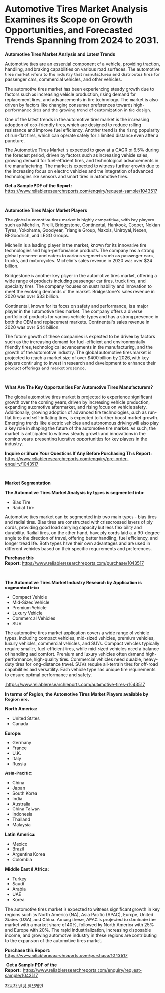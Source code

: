 <p><h1>Automotive Tires Market Analysis Examines its Scope on Growth Opportunities, and Forecasted Trends Spanning from 2024 to 2031.</h1></p><p><strong>Automotive Tires Market Analysis and Latest Trends</strong></p>
<p><p>Automotive tires are an essential component of a vehicle, providing traction, handling, and braking capabilities on various road surfaces. The automotive tires market refers to the industry that manufactures and distributes tires for passenger cars, commercial vehicles, and other vehicles.</p><p>The automotive tires market has been experiencing steady growth due to factors such as increasing vehicle production, rising demand for replacement tires, and advancements in tire technology. The market is also driven by factors like changing consumer preferences towards high-performance tires and the growing trend of customization in tire design.</p><p>One of the latest trends in the automotive tires market is the increasing adoption of eco-friendly tires, which are designed to reduce rolling resistance and improve fuel efficiency. Another trend is the rising popularity of run-flat tires, which can operate safely for a limited distance even after a puncture.</p><p>The Automotive Tires Market is expected to grow at a CAGR of 6.5% during the forecast period, driven by factors such as increasing vehicle sales, growing demand for fuel-efficient tires, and technological advancements in tire manufacturing. The market is expected to witness further growth due to the increasing focus on electric vehicles and the integration of advanced technologies like sensors and smart tires in automotive tires.</p></p>
<p><strong>Get a Sample PDF of the Report:&nbsp;</strong> <a href="https://www.reliableresearchreports.com/enquiry/request-sample/1043517">https://www.reliableresearchreports.com/enquiry/request-sample/1043517</a></p>
<p>&nbsp;</p>
<p><strong>Automotive Tires Major Market Players</strong></p>
<p><p>The global automotive tires market is highly competitive, with key players such as Michelin, Pirelli, Bridgestone, Continental, Hankook, Cooper, Nokian Tyres, Yokohama, Goodyear, Triangle Group, Maxxis, Uniroyal, Nexen, BFGoodrich, and LEGO Groups. </p><p>Michelin is a leading player in the market, known for its innovative tire technologies and high-performance products. The company has a strong global presence and caters to various segments such as passenger cars, trucks, and motorcycles. Michelin's sales revenue in 2020 was over $24 billion.</p><p>Bridgestone is another key player in the automotive tires market, offering a wide range of products including passenger car tires, truck tires, and specialty tires. The company focuses on sustainability and innovation to meet the evolving demands of the market. Bridgestone's sales revenue in 2020 was over $33 billion.</p><p>Continental, known for its focus on safety and performance, is a major player in the automotive tires market. The company offers a diverse portfolio of products for various vehicle types and has a strong presence in both the OEM and replacement markets. Continental's sales revenue in 2020 was over $44 billion.</p><p>The future growth of these companies is expected to be driven by factors such as the increasing demand for fuel-efficient and environmentally friendly tires, technological advancements in tire manufacturing, and the growth of the automotive industry. The global automotive tires market is projected to reach a market size of over $400 billion by 2026, with key players continuing to invest in research and development to enhance their product offerings and market presence.</p></p>
<p>&nbsp;</p>
<p><strong>What Are The Key Opportunities For Automotive Tires Manufacturers?</strong></p>
<p><p>The global automotive tires market is projected to experience significant growth over the coming years, driven by increasing vehicle production, expanding automotive aftermarket, and rising focus on vehicle safety. Additionally, growing adoption of advanced tire technologies, such as run-flat tires and self-inflating tires, is expected to further boost market growth. Emerging trends like electric vehicles and autonomous driving will also play a key role in shaping the future of the automotive tire market. As such, the market is anticipated to witness steady growth and innovations in the coming years, presenting lucrative opportunities for key players in the industry.</p></p>
<p><strong>Inquire or Share Your Questions If Any Before Purchasing This Report:</strong> <a href="https://www.reliableresearchreports.com/enquiry/pre-order-enquiry/1043517">https://www.reliableresearchreports.com/enquiry/pre-order-enquiry/1043517</a></p>
<p>&nbsp;</p>
<p><strong>Market Segmentation</strong></p>
<p><strong>The Automotive Tires Market Analysis by types is segmented into:</strong></p>
<p><ul><li>Bias Tire</li><li>Radial Tire</li></ul></p>
<p><p>Automotive tires market can be segmented into two main types - bias tires and radial tires. Bias tires are constructed with crisscrossed layers of ply cords, providing good load carrying capacity but less flexibility and durability. Radial tires, on the other hand, have ply cords laid at a 90-degree angle to the direction of travel, offering better handling, fuel efficiency, and longer tread life. Both types have their own advantages and are used in different vehicles based on their specific requirements and preferences.</p></p>
<p><strong>Purchase this Report:&nbsp;</strong><a href="https://www.reliableresearchreports.com/purchase/1043517">https://www.reliableresearchreports.com/purchase/1043517</a></p>
<p>&nbsp;</p>
<p><strong>The Automotive Tires Market Industry Research by Application is segmented into:</strong></p>
<p><ul><li>Compact Vehicle</li><li>Mid-Sized Vehicle</li><li>Premium Vehicle</li><li>Luxury Vehicle</li><li>Commercial Vehicles</li><li>SUV</li></ul></p>
<p><p>The automotive tires market application covers a wide range of vehicle types, including compact vehicles, mid-sized vehicles, premium vehicles, luxury vehicles, commercial vehicles, and SUVs. Compact vehicles typically require smaller, fuel-efficient tires, while mid-sized vehicles need a balance of handling and comfort. Premium and luxury vehicles often demand high-performance, high-quality tires. Commercial vehicles need durable, heavy-duty tires for long-distance travel. SUVs require all-terrain tires for off-road capabilities and versatility. Each vehicle type has unique tire requirements to ensure optimal performance and safety.</p></p>
<p><a href="https://www.reliableresearchreports.com/automotive-tires-r1043517">&nbsp;https://www.reliableresearchreports.com/automotive-tires-r1043517</a></p>
<p><strong>In terms of Region, the Automotive Tires Market Players available by Region are:</strong></p>
<p>
    <p> <strong> North America: </strong>
        <ul>
            <li>United States</li>
            <li>Canada</li>
        </ul>
        </p> 
    <p> <strong> Europe: </strong>
        <ul>
            <li>Germany</li>
            <li>France</li>
            <li>U.K.</li>
            <li>Italy</li>
            <li>Russia</li>
        </ul>
        </p> 
    <p> <strong> Asia-Pacific: </strong>
        <ul>
            <li>China</li>
            <li>Japan</li>
            <li>South Korea</li>
            <li>India</li>
            <li>Australia</li>
            <li>China Taiwan</li>
            <li>Indonesia</li>
            <li>Thailand</li>
            <li>Malaysia</li>
        </ul>
        </p> 
    <p> <strong> Latin America: </strong>
        <ul>
            <li>Mexico</li>
            <li>Brazil</li>
            <li>Argentina Korea</li>
            <li>Colombia</li>
        </ul>
        </p> 
    <p> <strong> Middle East & Africa: </strong>
        <ul>
            <li>Turkey</li>
            <li>Saudi</li>
            <li>Arabia</li>
            <li>UAE</li>
            <li>Korea</li>
        </ul>
    </p>
    </p>
<p><p>The automotive tires market is expected to witness significant growth in key regions such as North America (NA), Asia Pacific (APAC), Europe, United States (USA), and China. Among these, APAC is projected to dominate the market with a market share of 40%, followed by North America with 25% and Europe with 20%. The rapid industrialization, increasing disposable income, and growing automotive industry in these regions are contributing to the expansion of the automotive tires market.</p></p>
<p><strong>Purchase this Report: </strong><a href="https://www.reliableresearchreports.com/purchase/1043517">https://www.reliableresearchreports.com/purchase/1043517</a></p>
<p>&nbsp;<strong>Get a Sample PDF of the Report:&nbsp;&nbsp;</strong><a href="https://www.reliableresearchreports.com/enquiry/request-sample/1043517">https://www.reliableresearchreports.com/enquiry/request-sample/1043517</a></p>
<p><strong></strong></p>
<p><p><a href="https://github.com/khairinauzunul/Market-Research-Report-List-1/blob/main/920306483741.md">자동차 벤팅 멤브레인</a></p></p>
